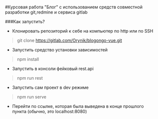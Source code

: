 #Курсовая работа "Блог" с использованием средств совместной разработки git,redmine и сервиса gitlab

###Как запустить?

* Клонировать репозиторий к себе на компьютер по http или по SSH
> git clone https://gitlab.com/Orynik/blogongo-vue.git

* Запустить средство установки зависимостей
> npm install

* Запустить в консоли фейковый rest.api
> npm run rest

* Запустить сам проект в dev режиме
> npm run serve

* Перейти по ссылке, которая была выведена в конце прошлого пункта (обычно, это localhost:8080)